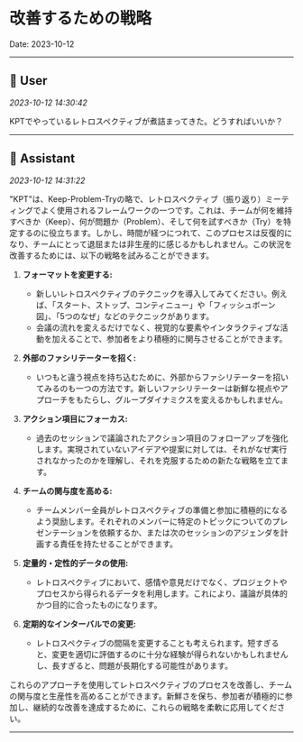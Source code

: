 # 改善するための戦略

Date: 2023-10-12

---

## 👤 User
*2023-10-12 14:30:42*

KPTでやっているレトロスペクティブが煮詰まってきた。どうすればいいか？

---

## 🤖 Assistant
*2023-10-12 14:31:22*

"KPT"は、Keep-Problem-Tryの略で、レトロスペクティブ（振り返り）ミーティングでよく使用されるフレームワークの一つです。これは、チームが何を維持すべきか（Keep）、何が問題か（Problem）、そして何を試すべきか（Try）を特定するのに役立ちます。しかし、時間が経つにつれて、このプロセスは反復的になり、チームにとって退屈または非生産的に感じるかもしれません。この状況を改善するためには、以下の戦略を試みることができます。

1. **フォーマットを変更する:**
   - 新しいレトロスペクティブのテクニックを導入してみてください。例えば、「スタート、ストップ、コンティニュー」や「フィッシュボーン図」、「5つのなぜ」などのテクニックがあります。
   - 会議の流れを変えるだけでなく、視覚的な要素やインタラクティブな活動を加えることで、参加者をより積極的に関与させることができます。

2. **外部のファシリテーターを招く:**
   - いつもと違う視点を持ち込むために、外部からファシリテーターを招いてみるのも一つの方法です。新しいファシリテーターは新鮮な視点やアプローチをもたらし、グループダイナミクスを変えるかもしれません。

3. **アクション項目にフォーカス:**
   - 過去のセッションで議論されたアクション項目のフォローアップを強化します。実現されていないアイデアや提案に対しては、それがなぜ実行されなかったのかを理解し、それを克服するための新たな戦略を立てます。

4. **チームの関与度を高める:**
   - チームメンバー全員がレトロスペクティブの準備と参加に積極的になるよう奨励します。それぞれのメンバーに特定のトピックについてのプレゼンテーションを依頼するか、または次のセッションのアジェンダを計画する責任を持たせることができます。

5. **定量的・定性的データの使用:**
   - レトロスペクティブにおいて、感情や意見だけでなく、プロジェクトやプロセスから得られるデータを利用します。これにより、議論が具体的かつ目的に合ったものになります。

6. **定期的なインターバルでの変更:**
   - レトロスペクティブの間隔を変更することも考えられます。短すぎると、変更を適切に評価するのに十分な経験が得られないかもしれませんし、長すぎると、問題が長期化する可能性があります。

これらのアプローチを使用してレトロスペクティブのプロセスを改善し、チームの関与度と生産性を高めることができます。新鮮さを保ち、参加者が積極的に参加し、継続的な改善を達成するために、これらの戦略を柔軟に応用してください。

---
